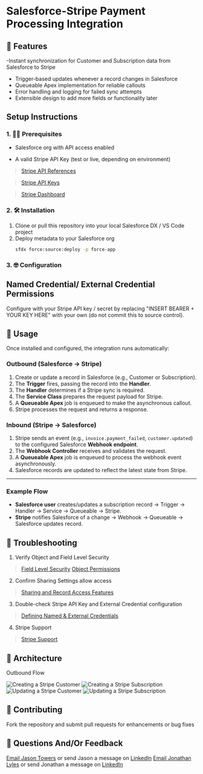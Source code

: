 # Salesforce-Stripe Payment Processing Integration
## 🚀 Features

-Instant synchronization for Customer and Subscription data from Salesforce to Stripe
- Trigger-based updates whenever a record changes in Salesforce  
- Queueable Apex implementation for reliable callouts  
- Error handling and logging for failed sync attempts  
- Extensible design to add more fields or functionality later 

## Setup Instructions

### 1. 🏋️‍♀️ Prerequisites
- Salesforce org with API access enabled

- A valid Stripe API Key (test or live, depending on environment)

>[Stripe API References](https://docs.stripe.com/api)

>[Stripe API Keys](https://docs.stripe.com/keys)

>[Stripe Dashboard](https://dashboard.stripe.com/test/dashboard)


### 2. 🛠️ Installation
   1. Clone or pull this repository into your local Salesforce DX / VS Code project  
   2. Deploy metadata to your Salesforce org  
      ```sh
      sfdx force:source:deploy -p force-app

### 3. 🤓 Configuration
   ## Named Credential/ External Credential Permissions
   Configure with your Stripe API key / secret by replacing "INSERT BEARER + YOUR KEY HERE" with your own (do not commit this to source control).

## 🐎 Usage

Once installed and configured, the integration runs automatically:

### Outbound (Salesforce → Stripe)
1. Create or update a record in Salesforce (e.g., Customer or Subscription).
2. The **Trigger** fires, passing the record into the **Handler**.
3. The **Handler** determines if a Stripe sync is required.
4. The **Service Class** prepares the request payload for Stripe.
5. A **Queueable Apex** job is enqueued to make the asynchronous callout.
6. Stripe processes the request and returns a response.

### Inbound (Stripe → Salesforce)
1. Stripe sends an event (e.g., `invoice.payment_failed`, `customer.updated`) to the configured Salesforce **Webhook endpoint**.
2. The **Webhook Controller** receives and validates the request.
3. A **Queueable Apex** job is enqueued to process the webhook event asynchronously.
4. Salesforce records are updated to reflect the latest state from Stripe.

---

### Example Flow
- **Salesforce user** creates/updates a subscription record → Trigger → Handler → Service → Queueable → Stripe.  
- **Stripe** notifies Salesforce of a change → Webhook → Queueable → Salesforce updates record.


## 🥴 Troubleshooting

   1. Verify Object and Field Level Security
>[Field Level Security](https://help.salesforce.com/s/articleView?id=platform.users_profiles_field_perms.htm&type=5)
>[Object Permissions](https://developer.salesforce.com/docs/atlas.en-us.securityImplGuide.meta/securityImplGuide/users_profiles_object_perms.htm)

   2. Confirm Sharing Settings allow access
>[Sharing and Record Access Features](https://help.salesforce.com/s/articleView?id=platform.managing_the_sharing_model.htm&type=5)

   3. Double-check Stripe API Key and External Credential configuration
>[Defining Named & External Credentials](https://help.salesforce.com/s/articleView?id=platform.external_services_define_named_credential.htm&type=5)

   4. Stripe Support
>[Stripe Support](https://support.stripe.com/)

## 🌭 Architecture

Outbound Flow

![Creating a Stripe Customer](images/Stripe%20Create%20Customer.drawio.png)
![Creating a Stripe Subscription](images/Stripe%20Create%20Subscription.drawio.png)
![Updating a Stripe Customer](images/Stripe%20Update%20Customer.drawio.png)
![Updating a Stripe Subscription](images/Stripe%20Update%20Subscription.drawio.png)



## 💞 Contributing

   Fork the repository and submit pull requests for enhancements or bug fixes

   ## 📨 Questions And/Or Feedback

   [Email Jason Towers](mailto:jasonmtowers@gmail.com) or send Jason a message on [LinkedIn](www.linkedin.com/in/jasonmtowers)
   [Email Jonathan Lyles](jonathan.lyles.linkedin@gmail.com) or send Jonathan a message on [LinkedIn](https://www.linkedin.com/in/jonlyles/)



